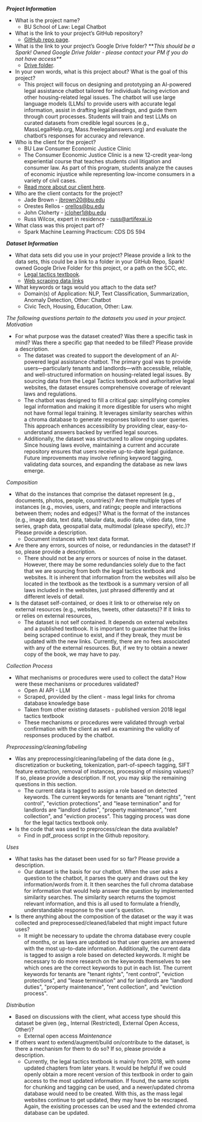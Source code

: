 ***Project Information*** 

* What is the project name?
  *   BU School of Law: Legal Chatbot
* What is the link to your project’s GitHub repository?
  * [GitHub repo page](https://github.com/BU-Spark/ml-bu-legal-agent).
* What is the link to your project’s Google Drive folder? \*\**This should be a Spark\! Owned Google Drive folder \- please contact your PM if you do not have access\*\**  
  * [Drive folder](https://drive.google.com/drive/folders/1KHqk_Gim0-fEDxkVgO5m6MOGkFjS6SCR).
* In your own words, what is this project about? What is the goal of this project?   
  *   This project will focus on designing and prototyping an AI-powered legal assistance chatbot tailored for individuals facing eviction and other housing-related legal issues. The chatbot will use large language models (LLMs) to provide users with accurate legal information, assist in drafting legal pleadings, and guide them through court processes. Students will train and test LLMs on curated datasets from credible legal sources (e.g., MassLegalHelp.org, Mass.freelegalanswers.org) and evaluate the chatbot’s responses for accuracy and relevance.
* Who is the client for the project?
  *   BU Law Consumer Economic Justice Clinic
  *   The Consumer Economic Justice Clinic is a new 12-credit year-long experiential course that teaches students civil litigation and consumer law. As part of this program, students analyze the causes of economic injustice while representing low-income consumers in a variety of civil cases.
  *   [Read more about our client here](https://www.bu.edu/law/experiential-learning/clinics/consumer-economic-justice-clinic/).
* Who are the client contacts for the project?
  *   Jade Brown - jbrown20@bu.edu
  *   Orestes Rellos - orellos@bu.edu
  *   John Cloherty - jcloher1@bu.edu
  *   Russ Wilcox, expert in residence - russ@artifexai.io 
* What class was this project part of?
  *   Spark Machine Learning Practicum: CDS DS 594

***Dataset Information***

* What data sets did you use in your project? Please provide a link to the data sets, this could be a link to a folder in your GitHub Repo, Spark\! owned Google Drive Folder for this project, or a path on the SCC, etc.
  *   [Legal tactics textbook](https://github.com/BU-Spark/ml-bu-legal-agent/tree/dev/data).
  *   [Web scraping data links](https://docs.google.com/document/d/1VKD4x6PPNmpP7nMCUztWVns8A_8ouhdFdDawQiDH7QE/edit?tab=t.0) 
* What keywords or tags would you attach to the data set?  
  * Domain(s) of Application: NLP, Text Classification, Summarization, Anomaly Detection, Other: Chatbot  
  * Civic Tech, Housing, Education, Other: Law. 

*The following questions pertain to the datasets you used in your project.*   
*Motivation* 
* For what purpose was the dataset created? Was there a specific task in mind? Was there a specific gap that needed to be filled? Please provide a description.
  * The dataset was created to support the development of an AI-powered legal assistance chatbot. The primary goal was to provide users—particularly tenants and landlords—with accessible, reliable, and well-structured information on housing-related legal issues. By sourcing data from the Legal Tactics textbook and authoritative legal websites, the dataset ensures comprehensive coverage of relevant laws and regulations.
  * The chatbot was designed to fill a critical gap: simplifying complex legal information and making it more digestible for users who might not have formal legal training. It leverages similarity searches within a chroma database to generate responses tailored to user queries. This approach enhances accessibility by providing clear, easy-to-understand answers backed by verified legal sources.
  * Additionally, the dataset was structured to allow ongoing updates. Since housing laws evolve, maintaining a current and accurate repository ensures that users receive up-to-date legal guidance. Future improvements may involve refining keyword tagging, validating data sources, and expanding the database as new laws emerge.
 

*Composition*
* What do the instances that comprise the dataset represent (e.g., documents, photos, people, countries)? Are there multiple types of instances (e.g., movies, users, and ratings; people and interactions between them; nodes and edges)? What is the format of the instances (e.g., image data, text data, tabular data, audio data, video data, time series, graph data, geospatial data, multimodal (please specify), etc.)? Please provide a description.
  * Document instances with text data format.   
* Are there any errors, sources of noise, or redundancies in the dataset? If so, please provide a description.
  * There should not be any errors or sources of noise in the dataset. However, there may be some redundancies solely due to the fact that we are sourcing from both the legal tactics textbook and websites. It is inherent that information from the websites will also be located in the textbook as the textbook is  a summary version of all laws included in the websites, just phrased differently and at different levels of detail. 
* Is the dataset self-contained, or does it link to or otherwise rely on external resources (e.g., websites, tweets, other datasets)? If it links to or relies on external resources,   
  * The dataset is not self contained. It depends on external websites and a published textbook. It is important to guarantee that the links being scraped continue to exist, and if they break, they must be updated with the new links. Currently, there are no fees associated with any of the external resources. But, if we try to obtain a newer copy of the book, we may have to pay. 
  
*Collection Process*
* What mechanisms or procedures were used to collect the data? How were these mechanisms or procedures validated?  
  * Open AI API - LLM
  * Scraped, provided by the client - mass legal links for chroma database knowledge base
  * Taken from other existing datasets - published version 2018 legal tactics textbook
  * These mechanisms or procedures were validated through verbal confirmation with the client as well as examining the validity of responses produced by the chatbot. 

*Preprocessing/cleaning/labeling* 
* Was any preprocessing/cleaning/labeling of the data done (e.g., discretization or bucketing, tokenization, part-of-speech tagging, SIFT feature extraction, removal of instances, processing of missing values)? If so, please provide a description. If not, you may skip the remaining questions in this section.
  * The current data is tagged to assign a role based on detected keywords. The current keywords for 
    tenants are "tenant rights", "rent control", "eviction protections", and "lease termination" and for 
    landlords are "landlord duties", "property maintenance", "rent collection", and "eviction process". This tagging process was done for the legal tactics textbook only. 
* Is the code that was used to preprocess/clean the data available?
  * Find in pdf_process script in the Github repository. 

*Uses* 
* What tasks has the dataset been used for so far? Please provide a description.
  *  Our dataset is the basis for our chatbot. When the user asks a question to the chatbot, it parses the query and draws out the key information/words from it. It then searches the full chroma database for information that would help answer the question by implemented similarity searches. The similarity search returns the topmost relevant information, and this is all used to formulate a friendly, understandable response to the user's question.
* Is there anything about the composition of the dataset or the way it was collected and preprocessed/cleaned/labeled that might impact future uses?
  * It might be necessary to update the chroma database every couple of months, or as laws are updated so that user queries are answered with the most up-to-date information. Additionally, the current data is tagged to assign a role based on detected keywords. It might be necessary to do more research 
    on the keywords themselves to see which ones are the correct keywords to put in each list. The current keywords for 
    tenants are "tenant rights", "rent control", "eviction protections", and "lease termination" and for 
    landlords are "landlord duties", "property maintenance", "rent collection", and "eviction process".

    
*Distribution*
* Based on discussions with the client, what access type should this dataset be given (eg., Internal (Restricted), External Open Access, Other)?
  *   External open access
*Maintenance* 
* If others want to extend/augment/build on/contribute to the dataset, is there a mechanism for them to do so? If so, please provide a description.
  * Currently, the legal tactics textbook is mainly from 2018, with some updated chapters from later years. It would be helpful if we could openly obtain a more recent version of this textbook in order to gain access to the most updated information. If found, the same scripts for chunking and tagging can be used, and a newer/updated chroma database would need to be created. With this, as the mass legal websites continue to get updated, they may have to be rescraped. Again, the exisiting processes can be used and the extended chroma database can be updated. 

